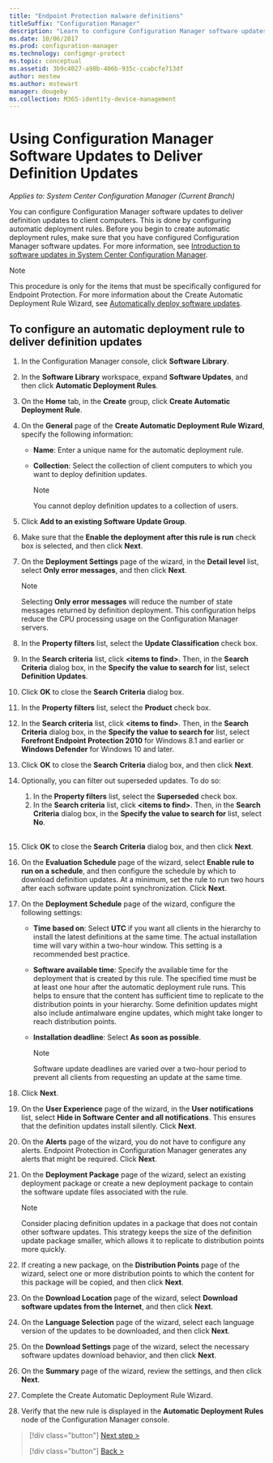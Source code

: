 ```yaml
---
title: "Endpoint Protection malware definitions"
titleSuffix: "Configuration Manager"
description: "Learn to configure Configuration Manager software updates to deliver definition updates to client computers."
ms.date: 10/06/2017
ms.prod: configuration-manager
ms.technology: configmgr-protect
ms.topic: conceptual
ms.assetid: 3b9c4027-a98b-406b-935c-ccabcfe713df
author: mestew
ms.author: mstewart
manager: dougeby
ms.collection: M365-identity-device-management
---
```


#  Using Configuration Manager Software Updates to Deliver Definition Updates

*Applies to: System Center Configuration Manager (Current Branch)*


 You can configure Configuration Manager software updates to deliver definition updates to client computers. This is done by configuring automatic deployment rules. Before you begin to create automatic deployment rules, make sure that you have configured Configuration Manager software updates. For more information, see [Introduction to software updates in System Center Configuration Manager](/sccm/sum/understand/software-updates-introduction).

> [!NOTE]
>  This procedure is only for the items that must be specifically configured for Endpoint Protection. For more information about the Create Automatic Deployment Rule Wizard, see [Automatically deploy software updates](/sccm/sum/deploy-use/automatically-deploy-software-updates).

## To configure an automatic deployment rule to deliver definition updates

1. In the Configuration Manager console, click **Software Library**.

2. In the **Software Library** workspace, expand **Software Updates**, and then click **Automatic Deployment Rules**.

3. On the **Home** tab, in the **Create** group, click **Create Automatic Deployment Rule**.

4. On the **General** page of the **Create Automatic Deployment Rule Wizard**, specify the following information:

   -   **Name**: Enter a unique name for the automatic deployment rule.

   -   **Collection**: Select the collection of client computers to which you want to deploy definition updates.

       > [!NOTE]
       >  You cannot deploy definition updates to a collection of users.

5. Click **Add to an existing Software Update Group**.

6. Make sure that the  **Enable the deployment after this rule is run** check box is selected, and then click **Next**.

7. On the **Deployment Settings** page of the wizard, in the **Detail level** list, select **Only error messages**, and then click **Next**.

   > [!NOTE]
   >  Selecting **Only error messages** will reduce the number of state messages returned by definition deployment. This configuration helps reduce the CPU processing usage on the Configuration Manager servers.

8. In the **Property filters** list, select the **Update Classification** check box.

9. In the **Search criteria** list, click **<items to find\>**. Then, in the **Search Criteria** dialog box, in the **Specify the value to search for** list, select **Definition Updates**.

10. Click **OK** to close the **Search Criteria** dialog box.

11. In the **Property filters** list, select the **Product** check box.

12. In the **Search criteria** list, click **<items to find\>**. Then, in the **Search Criteria** dialog box, in the **Specify the value to search for** list, select **Forefront Endpoint Protection 2010** for Windows 8.1 and earlier or **Windows Defender** for Windows 10 and later.

13. Click **OK** to close the **Search Criteria** dialog box, and then click **Next**.

14. Optionally, you can filter out superseded updates.   To do so:
    1.  In the **Property filters** list, select the **Superseded** check box.
    2.  In the **Search criteria** list, click **<items to find\>**. Then, in the **Search Criteria** dialog box, in the **Specify the value to search for** list, select **No**.  <br><br>

15. Click **OK** to close the **Search Criteria** dialog box, and then click **Next**.

16. On the **Evaluation Schedule** page of the wizard, select **Enable rule to run on a schedule**, and then configure the schedule by which to download definition updates. At a minimum, set the rule to run two hours after each software update point synchronization. Click **Next**.

17. On the **Deployment Schedule** page of the wizard, configure the following settings:

    -   **Time based on**: Select **UTC** if you want all clients in the hierarchy to install the latest definitions at the same time. The actual installation time will vary within a two-hour window. This setting is a recommended best practice.

    -   **Software available time**: Specify the available time for the deployment that is created by this rule. The specified time must be at least one hour after the automatic deployment rule runs. This helps to ensure that the content has sufficient time to replicate to the distribution points in your hierarchy. Some definition updates might also include antimalware engine updates, which might take longer to reach distribution points.

    -   **Installation deadline**: Select **As soon as possible**.

        > [!NOTE]
        >  Software update deadlines are varied over a two-hour period to prevent all clients from requesting an update at the same time.

18. Click **Next**.

19. On the **User Experience** page of the wizard, in the **User notifications** list, select **Hide in Software Center and all notifications**.   This ensures that the definition updates install silently. Click **Next**.

20. On the **Alerts** page of the wizard, you do not have to configure any alerts. Endpoint Protection in Configuration Manager generates any alerts that might be required. Click **Next**.

21. On the **Deployment Package** page of the wizard, select an existing deployment package or create a new deployment package to contain the software update files associated with the rule.

    > [!NOTE]
    >  Consider placing definition updates in a package that does not contain other software updates. This strategy keeps the size of the definition update package smaller, which allows it to replicate to distribution points more quickly.

22. If creating a new package, on the **Distribution Points** page of the wizard, select one or more distribution points to which the content for this package will be copied, and then click **Next**.

23. On the **Download Location** page of the wizard, select **Download software updates from the Internet**, and then click **Next**.

24. On the **Language Selection** page of the wizard, select each language version of the updates to be downloaded, and then click **Next**.

25. On the **Download Settings** page of the wizard, select the necessary software updates download behavior, and then click **Next**.

26. On the **Summary** page of the wizard, review the settings, and then click **Next**.

26. Complete the Create Automatic Deployment Rule Wizard.

27. Verify that the new rule is displayed in the **Automatic Deployment Rules** node of the Configuration Manager console.


> [!div class="button"]
> [Next step >](endpoint-antimalware-policies.md)
> 
> [!div class="button"]
> [Back >](endpoint-configure-alerts.md)
